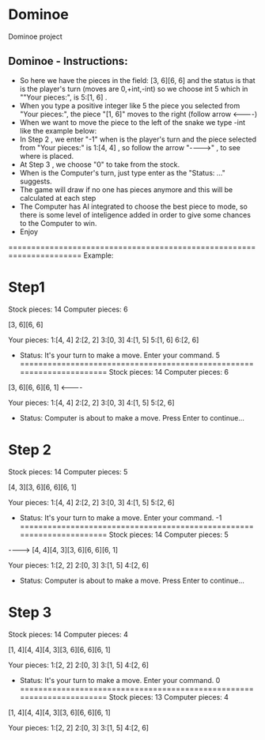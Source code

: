# Dominoe
Dominoe project

## Dominoe - Instructions:

- So here we have the pieces in the field: [3, 6][6, 6] and the status is that is the player's turn (moves are 0,+int,-int) so we choose int 5 which in ""Your pieces:", is 5:[1, 6] .
- When you type a positive integer like 5 the piece you selected from "Your pieces:", the piece "[1, 6]" moves to the right (follow arrow <----)
- When we want to move the piece to the left of the snake we type -int like the example below:
- In Step 2 , we enter "-1" when is the player's turn and the piece selected from "Your pieces:" is 1:[4, 4] , so follow the arrow "---->" , to see where is placed.
- At Step 3 , we choose "0" to take from the stock.
- When is the Computer's turn, just type enter as the "Status: ..." suggests.
- The game will draw if no one has pieces anymore and this will be calculated at each step
- The Computer has AI integrated to choose the best piece to mode, so there is some level of inteligence added in order to give some chances to the Computer to win.
- Enjoy

======================================================================
Example:

Step1
======================================================================
Stock pieces:  14
Computer pieces:  6

[3, 6][6, 6] 

Your pieces:
1:[4, 4]
2:[2, 2]
3:[0, 3]
4:[1, 5]
5:[1, 6]
6:[2, 6]

 - Status: It's your turn to make a move. Enter your command.
5
======================================================================
Stock pieces:  14
Computer pieces:  6

[3, 6][6, 6][6, 1] <----

Your pieces:
1:[4, 4]
2:[2, 2]
3:[0, 3]
4:[1, 5]
5:[2, 6]

- Status: Computer is about to make a move. Press Enter to continue...

Step 2
======================================================================
Stock pieces:  14
Computer pieces:  5

[4, 3][3, 6][6, 6][6, 1]

Your pieces:
1:[4, 4]
2:[2, 2]
3:[0, 3]
4:[1, 5]
5:[2, 6]

- Status: It's your turn to make a move. Enter your command.
-1
======================================================================
Stock pieces:  14
Computer pieces:  5

----> [4, 4][4, 3][3, 6][6, 6][6, 1]

Your pieces:
1:[2, 2]
2:[0, 3]
3:[1, 5]
4:[2, 6]

- Status: Computer is about to make a move. Press Enter to continue...

Step 3 
======================================================================
Stock pieces:  14
Computer pieces:  4

[1, 4][4, 4][4, 3][3, 6][6, 6][6, 1]

Your pieces:
1:[2, 2]
2:[0, 3]
3:[1, 5]
4:[2, 6]

- Status: It's your turn to make a move. Enter your command.
0
======================================================================
Stock pieces:  13
Computer pieces:  4

[1, 4][4, 4][4, 3][3, 6][6, 6][6, 1]

Your pieces:
1:[2, 2]
2:[0, 3]
3:[1, 5]
4:[2, 6]
